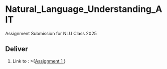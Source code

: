 # Natural_Language_Understanding_AIT
Assignment Submission for NLU Class 2025


##  Deliver


1.  Link to : >{[Assignment 1 ](https://github.com/MrWhiteC/Natural_Language_Understanding_AIT/tree/main/Assignment1)}




